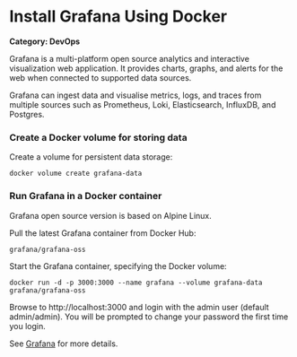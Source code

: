 # Install Grafana Using Docker

__Category: DevOps__

Grafana is a multi-platform open source analytics and interactive visualization web application. It provides charts, graphs, and alerts for the web when connected to supported data sources.

Grafana can ingest data and visualise metrics, logs, and traces from multiple sources such as Prometheus, Loki, Elasticsearch, InfluxDB, and Postgres.

### Create a Docker volume for storing data

Create a volume for persistent data storage:

```shell
docker volume create grafana-data
```

### Run Grafana in a Docker container

Grafana open source version is based on Alpine Linux. 

Pull the latest Grafana container from Docker Hub:

```shell
grafana/grafana-oss
```

Start the Grafana container, specifying the Docker volume:

```shell
docker run -d -p 3000:3000 --name grafana --volume grafana-data grafana/grafana-oss
```

Browse to http://localhost:3000 and login with the admin user (default admin/admin). You will be prompted to change your password the first time you login.

See [Grafana](https://grafana.com) for more details.
